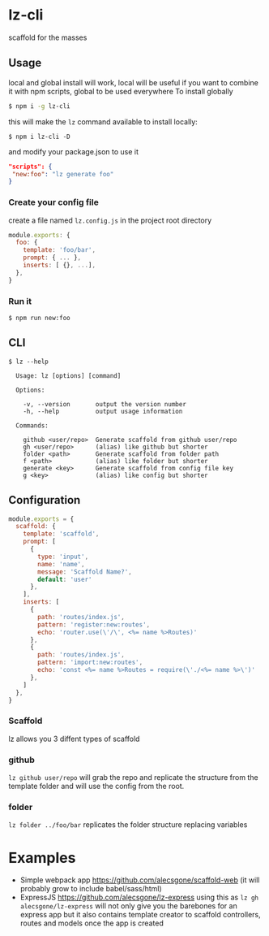 # lz-cli
scaffold for the masses

## Usage
local and global install will work, local will be useful if you want to combine it with npm scripts, global to be used everywhere 
To install globally
```sh
$ npm i -g lz-cli
```
this will make the `lz` command available 
to install locally:
```
$ npm i lz-cli -D
```
and modify your package.json to use it
```json
"scripts": {
 "new:foo": "lz generate foo"
}
```
### Create your config file
create a file named `lz.config.js` in the project root directory
```js
module.exports: {
  foo: {
    template: 'foo/bar',
    prompt: { ... },
    inserts: [ {}, ...],
  },
}
```
### Run it
```
$ npm run new:foo
```
## CLI
```console
$ lz --help

  Usage: lz [options] [command]

  Options:

    -v, --version       output the version number
    -h, --help          output usage information

  Commands:

    github <user/repo>  Generate scaffold from github user/repo
    gh <user/repo>      (alias) like github but shorter
    folder <path>       Generate scaffold from folder path
    f <path>            (alias) like folder but shorter
    generate <key>      Generate scaffold from config file key
    g <key>             (alias) like config but shorter
```

## Configuration
```js
module.exports = {
  scaffold: {
    template: 'scaffold',
    prompt: [
      {
        type: 'input',
        name: 'name',
        message: 'Scaffold Name?',
        default: 'user'
      },
    ],
    inserts: [
      {
        path: 'routes/index.js',
        pattern: 'register:new:routes',
        echo: 'router.use(\'/\', <%= name %>Routes)'
      },
      {
        path: 'routes/index.js',
        pattern: 'import:new:routes',
        echo: 'const <%= name %>Routes = require(\'./<%= name %>\')'
      },
    ]
  },
}
```

### Scaffold
lz allows you 3 diffent types of scaffold

### github
`lz github user/repo` will grab the repo and replicate the structure from the template folder and will use the config from the root.

### folder
`lz folder ../foo/bar` replicates the folder structure replacing variables

# Examples

* Simple webpack app https://github.com/alecsgone/scaffold-web (it will probably grow to include babel/sass/html)
* ExpressJS https://github.com/alecsgone/lz-express using this as `lz gh alecsgone/lz-express` will not only give you the barebones for an express app but it also contains template creator to scaffold controllers, routes and models once the app is created
